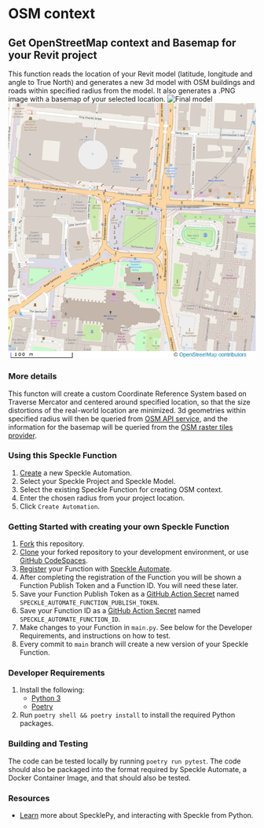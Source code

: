 
# OSM context

## Get OpenStreetMap context and Basemap for your Revit project

This function reads the location of your Revit model (latitude, longitude and angle to True North) and generates a new 
3d model with OSM buildings and roads within specified radius from the model. It also generates a .PNG image with a basemap 
of your selected location. 
![Final model](/assets/sample_result.gif)
![Final basemap](/assets/sample_basemap.png)


### More details
This functon will create a custom Coordinate Reference System based on Traverse Mercator and centered around specified location, 
so that the size distortions of the real-world location are minimized. 3d geometries within specified radius will then be queried from 
[OSM API service](https://wiki.openstreetmap.org/wiki/Overpass_API), and the information for the basemap will be queried from the [OSM raster tiles provider](https://wiki.openstreetmap.org/wiki/Raster_tile_providers). 


### Using this Speckle Function

1. [Create](https://automate.speckle.dev/) a new Speckle Automation.
1. Select your Speckle Project and Speckle Model.
1. Select the existing Speckle Function for creating OSM context.
1. Enter the chosen radius from your project location.
1. Click `Create Automation`.

### Getting Started with creating your own Speckle Function

1. [Fork](https://docs.github.com/en/get-started/quickstart/fork-a-repo) this repository.
1. [Clone](https://docs.github.com/en/get-started/quickstart/fork-a-repo#cloning-your-forked-repository) your forked repository to your development environment, or use [GitHub CodeSpaces](https://github.com/features/codespaces).
1. [Register](https://automate.speckle.dev/) your Function with [Speckle Automate](https://automate.speckle.dev/).
1. After completing the registration of the Function you will be shown a Function Publish Token and a Function ID. You will need these later.
1. Save your Function Publish Token as a [GitHub Action Secret](https://docs.github.com/en/actions/security-guides/encrypted-secrets#creating-encrypted-secrets-for-a-repository) named `SPECKLE_AUTOMATE_FUNCTION_PUBLISH_TOKEN`.
1. Save your Function ID as a [GitHub Action Secret](https://docs.github.com/en/actions/security-guides/encrypted-secrets#creating-encrypted-secrets-for-a-repository) named `SPECKLE_AUTOMATE_FUNCTION_ID`.
1. Make changes to your Function in `main.py`. See below for the Developer Requirements, and instructions on how to test.
1. Every commit to `main` branch will create a new version of your Speckle Function.

### Developer Requirements

1. Install the following:
    - [Python 3](https://www.python.org/downloads/)
    - [Poetry](https://python-poetry.org/docs/#installing-with-the-official-installer)
1. Run `poetry shell && poetry install` to install the required Python packages.

### Building and Testing

The code can be tested locally by running `poetry run pytest`.
The code should also be packaged into the format required by Speckle Automate, a Docker Container Image, and that should also be tested.

### Resources

- [Learn](https://speckle.guide/dev/python.html) more about SpecklePy, and interacting with Speckle from Python.
